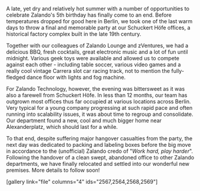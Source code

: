 <!--
.. title: Last one out, please turn off the lights
.. slug: last-one-out-please-turn-off-the-lights
.. date: 2013-09-16 11:16:11
.. tags: bbq,events,party
.. author: Bastian Gerhard
.. image: party-schuckert_teaser.jpg
-->

A late, yet dry and relatively hot summer
with a number of opportunities to celebrate Zalando's 5th birthday has finally
come to an end. Before temperatures dropped for good here in Berlin, we took
one of the last warm days to throw a final and memorable party at our
Schuckert Höfe offices, a historical factory complex built in the late 19th
century.

Together with our colleagues of Zalando Lounge and zVentures, we had
a delicious BBQ, fresh cocktails, great electronic music and a lot of fun
until midnight. Various geek toys were available and allowed us to compete
against each other - including table soccer, various video games and a really
cool vintage Carrera slot car racing track, not to mention the fully-fledged
dance floor with lights and fog machine.

<!-- TEASER_END -->

For Zalando Technology, however, the evening was bittersweet as it was also a farewell from Schuckert Höfe. In less
than 12 months, our team has outgrown most offices thus far occupied at
various locations across Berlin. Very typical for a young company progressing
at such rapid pace and often running into scalability issues, it was about
time to regroup and consolidate. Our department found a new, cool and much
bigger home near Alexanderplatz, which should last for a while.

To that end, despite suffering major hangover casualties from the party, the next day was
dedicated to packing and labeling boxes before the big move in accordance to
the (unofficial) Zalando credo of "_Work hard, play harder_". Following the
handover of a clean swept, abandoned office to other Zalando departments, we
have finally relocated and settled into our wonderful new premises. More
details to follow soon! 

[gallery link="file" columns="4" ids="2567,2564,2568,2569"]

